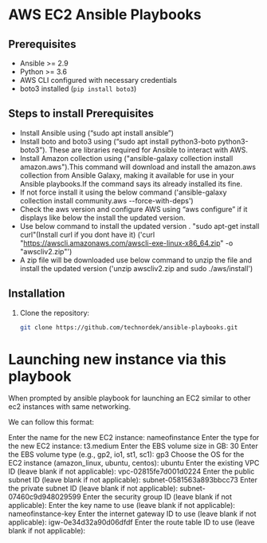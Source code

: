 # AWS EC2 Ansible Playbooks

## Prerequisites
- Ansible >= 2.9
- Python >= 3.6
- AWS CLI configured with necessary credentials
- boto3 installed (`pip install boto3`)

## Steps to install Prerequisites
- Install Ansible using (“sudo apt install ansible”) 
- Install boto and boto3 using (“sudo apt install python3-boto python3-boto3”). These are libraries required 
  for Ansible to interact with AWS. 
- Install Amazon  collection using ("ansible-galaxy collection install amazon.aws").This command will download 
  and install the amazon.aws collection from Ansible Galaxy, making it available for use in your Ansible 
  playbooks.If the command says its already installed its fine. 
- If not force install it using the  below command 
   ('ansible-galaxy collection install community.aws --force-with-deps') 
- Check the aws version and configure AWS using “aws configure” if it displays like below the install the 
  updated version. 
- Use below command to install the updated version . 
  "sudo apt-get install curl"(Install curl if you dont have it) 
  ('curl "https://awscli.amazonaws.com/awscli-exe-linux-x86_64.zip" -o "awscliv2.zip"') 
- A zip file will be downloaded use below command to unzip the file and install the updated version
   ('unzip awscliv2.zip  and sudo ./aws/install') 

## Installation

1. Clone the repository:
   ```bash
   git clone https://github.com/technordek/ansible-playbooks.git

# Launching new instance via this playbook

When prompted by ansible playbook for launching an EC2 similar to other ec2 instances with same networking.

We can follow this format:

Enter the name for the new EC2 instance: nameofinstance
Enter the type for the new EC2 instance: t3.medium
Enter the EBS volume size in GB: 30
Enter the EBS volume type (e.g., gp2, io1, st1, sc1): gp3
Choose the OS for the EC2 instance (amazon_linux, ubuntu, centos): ubuntu
Enter the existing VPC ID (leave blank if not applicable): vpc-02815fe7d001d0224
Enter the public subnet ID (leave blank if not applicable): subnet-0581563a893bbcc73
Enter the private subnet ID (leave blank if not applicable): subnet-07460c9d948029599
Enter the security group ID (leave blank if not applicable): 
Enter the key name to use (leave blank if not applicable): nameofinstance-key
Enter the internet gateway ID to use (leave blank if not applicable): igw-0e34d32a90d06dfdf
Enter the route table ID to use (leave blank if not applicable): 
